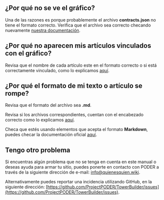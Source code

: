 ## ¿Por qué no se ve el gráfico? 

Una de las razones es porque probablemente el archivo **contracts.json** no tiene el formato correcto. Verifica que el archivo sea correcto checando nuevamente [nuestra documentación](https://towerbuilder.readthedocs.io/en/latest/C1/Seccion3.html#datos-de-contratos).

## ¿Por qué no aparecen mis artículos vinculados con el gráfico? 

Revisa que el nombre de cada artículo este en el formato correcto o si está correctamente vinculado, como lo explicamos [aquí](https://towerbuilder.readthedocs.io/en/latest/C1/Seccion4.html#articulos).

## ¿Por qué el formato de mi texto o artículo se rompe? 

Revisa que el formato del archivo sea **.md**.

Revisa si los archivos correspondientes, cuentan con el encabezado correcto como lo explicamos [aquí](https://towerbuilder.readthedocs.io/en/latest/C1/Seccion4.html#agregar-un-elemento-del-menu).

Checa que estés usando elementos que acepta el formato **Markdown**, puedes checar la documentación oficial [aquí](https://guides.github.com/features/mastering-markdown/).

## Tengo otro problema 

Si encuentras algún problema que no se tenga en cuenta en este manual o deseas ayuda para armar tu sitio, puedes ponerte en contacto con PODER a través de la siguiente dirección de e-mail: info@quienesquien.wiki. 

Alternativamente puedes reportar una incidencia utilizando GitHub, en la siguiente dirección: [https://github.com/ProjectPODER/TowerBuilder/issues](https://github.com/ProjectPODER/TowerBuilder/issues).